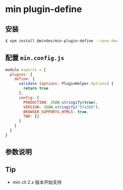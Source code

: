 # min plugin-define

## 安装

``` bash
$ npm install @mindev/min-plugin-define --save-dev
```

## 配置 `min.config.js`

``` js
module.exports = {
  plugins: {
    define: {
      validate (options: PluginHelper.Options) {
        return true
      },
      config: {
        PRODUCTION: JSON.stringify(true),
        VERSION: JSON.stringify("5fa3b9"),
        BROWSER_SUPPORTS_HTML5: true,
        TWO: {}
      }
    }
  }
}
```

## 参数说明

## Tip

- min cli 2.x 版本开始支持

